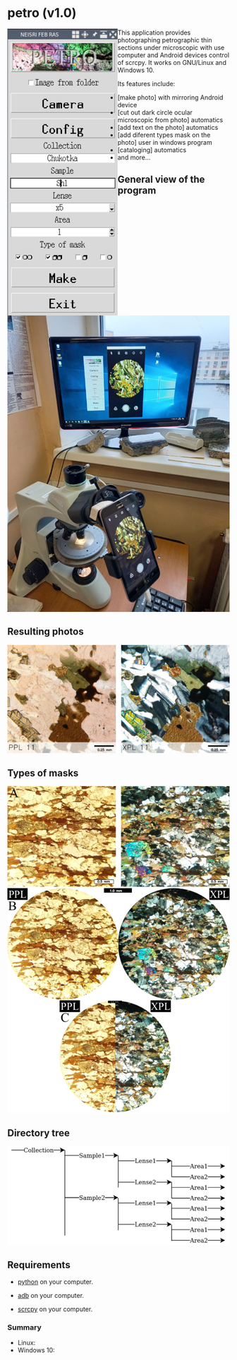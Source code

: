 # petro (v1.0)

<img src="app/window_program.png" width="250" height="650" alt="petro" align="left" />

This application provides photographing petrographic thin sections under microscopic with use  computer  and Android devices control of scrcpy.  It works on GNU/Linux and Windows 10.


Its features include:
 - [make photo] with mirroring Android device
 - [cut out dark circle ocular microscopic from photo] automatics
 - [add text on the photo] automatics
 - [add diferent types mask on the photo] user in windows program
 - [cataloging] automatics
 - and more…

## General view of the program

![general view of the program](app/photo_0.jpeg)

## Resulting photos

![resulting photos](app/photo_1.jpeg)

## Types of masks

![types of masks](app/photo_2.png)

## Directory tree

![directory tree](app/tree_catalogs.png)

## Requirements

- [python][link-python] on your computer.

[link-python]: https://www.python.org/downloads

 - [adb][link-adb] on your computer.

[link-adb]: https://developer.android.com/studio/command-line/adb

 - [scrcpy][link-scrcpy] on your computer.

[link-scrcpy]: https://github.com/Genymobile/scrcpy
 
 

### Summary

 - Linux:
 - Windows 10:

